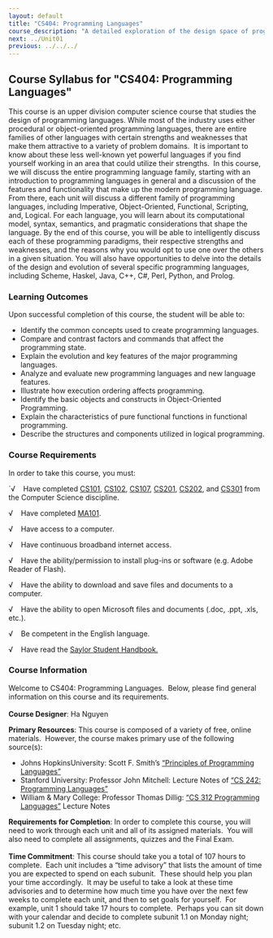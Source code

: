 ```yaml
---
layout: default
title: "CS404: Programming Languages"
course_description: "A detailed exploration of the design space of programming languages, including the functional, imperative, logic and object-oriented programming languages."
next: ../Unit01
previous: ../../../
---
```

Course Syllabus for "CS404: Programming Languages"
--------------------------------------------------

This course is an upper division computer science course that studies
the design of programming languages. While most of the industry uses
either procedural or object-oriented programming languages, there are
entire families of other languages with certain strengths and weaknesses
that make them attractive to a variety of problem domains.  It is
important to know about these less well-known yet powerful languages if
you find yourself working in an area that could utilize their
strengths.  In this course, we will discuss the entire programming
language family, starting with an introduction to programming languages
in general and a discussion of the features and functionality that make
up the modern programming language.  From there, each unit will discuss
a different family of programming languages, including Imperative,
Object-Oriented, Functional, Scripting, and, Logical. For each language,
you will learn about its computational model, syntax, semantics, and
pragmatic considerations that shape the language. By the end of this
course, you will be able to intelligently discuss each of these
programming paradigms, their respective strengths and weaknesses, and
the reasons why you would opt to use one over the others in a given
situation. You will also have opportunities to delve into the details of
the design and evolution of several specific programming languages,
including Scheme, Haskel, Java, C++, C\#, Perl, Python, and Prolog.

### Learning Outcomes

Upon successful completion of this course, the student will be able
to:  

-   Identify the common concepts used to create programming languages.
-   Compare and contrast factors and commands that affect the
    programming state.
-   Explain the evolution and key features of the major programming
    languages.
-   Analyze and evaluate new programming languages and new language
    features.
-   Illustrate how execution ordering affects programming.
-   Identify the basic objects and constructs in Object-Oriented
    Programming.
-   Explain the characteristics of pure functional functions in
    functional programming.
-   Describe the structures and components utilized in logical
    programming.

### Course Requirements

In order to take this course, you must:  
  
 ´√    Have completed [CS101](http://www.saylor.org/courses/cs101/),
[CS102](http://www.saylor.org/courses/cs102/),
[CS107](http://www.saylor.org/courses/cs107/),
[CS201](http://www.saylor.org/courses/cs201/),
[CS202](http://www.saylor.org/courses/cs202/), and
[CS301](http://www.saylor.org/courses/cs301/) from the Computer Science
discipline.  
  
 √    Have completed [MA101](http://www.saylor.org/courses/ma101-exc).  
  
 √    Have access to a computer.  
  
 √    Have continuous broadband internet access.  
  
 √    Have the ability/permission to install plug-ins or software (e.g.
Adobe Reader of Flash).  
  
 √    Have the ability to download and save files and documents to a
computer.  
  
 √    Have the ability to open Microsoft files and documents (.doc,
.ppt, .xls, etc.).  
  
 √    Be competent in the English language.  
  
 √    Have read the [Saylor Student
Handbook.](https://resources.saylor.org/archived/wp-content/uploads/2012/05/Saylor-StudentHandbook.pdf)

### Course Information

Welcome to CS404: Programming Languages.  Below, please find general
information on this course and its requirements.  
    
 **Course Designer**: Ha Nguyen  
  
 **Primary Resources**: This course is composed of a variety of free,
online materials.  However, the course makes primary use of the
following source(s):  

-   Johns HopkinsUniversity: Scott F. Smith’s [“Principles of
    Programming Languages”](http://pl.cs.jhu.edu/pl/book/dist/)
-   Stanford University: Professor John Mitchell: Lecture Notes of [“CS
    242: Programming
    Languages”](https://courseware.stanford.edu/pg/courses/lectures/214531)
-   William & Mary College: Professor Thomas Dillig: [“CS 312
    Programming Languages”](http://www.cs.wm.edu/~tdillig/cs312/)
    Lecture Notes

**Requirements for Completion**: In order to complete this course, you
will need to work through each unit and all of its assigned materials. 
You will also need to complete all assignments, quizzes and the Final
Exam.  
    
 **Time Commitment**: This course should take you a total of 107 hours
to complete.  Each unit includes a “time advisory” that lists the amount
of time you are expected to spend on each subunit.  These should help
you plan your time accordingly.  It may be useful to take a look at
these time advisories and to determine how much time you have over the
next few weeks to complete each unit, and then to set goals for
yourself.  For example, unit 1 should take 17 hours to complete. 
Perhaps you can sit down with your calendar and decide to complete
subunit 1.1 on Monday night; subunit 1.2 on Tuesday night; etc.  
    

